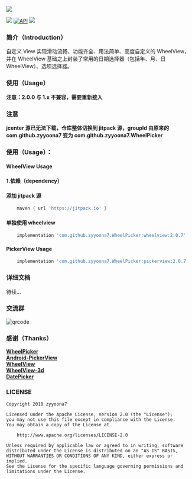 ![](https://github.com/zyyoona7/WheelPicker/blob/wheelpicker_2.x/perview/banner.jpg)

![](https://img.shields.io/badge/platform-android-brightgreen.svg)
[![API](https://img.shields.io/badge/API-16%2B-brightgreen.svg?style=flat)](https://android-arsenal.com/api?level=16)
[![](https://img.shields.io/github/license/zyyoona7/WheelPicker.svg)](https://github.com/zyyoona7/WheelPicker#license)
### 简介（Introduction）

自定义 View 实现滑动流畅、功能齐全、用法简单、高度自定义的 WheelView，并在 WheelView 基础之上封装了常用的日期选择器（包括年、月、日 WheelView）、选项选择器。


### 使用（Usage）

**注意：2.0.0 与 1.x 不兼容，需要重新接入**

### 注意
**jcenter 源已无法下载，仓库整体切换到 jitpack 源，groupId 由原来的 com.github.zyyoona7 变为 com.github.zyyoona7.WheelPicker**

### 使用（Usage）：

#### WheelView Usage

#### 1.依赖（dependency）

#### 添加 jitpack 源
```groovy
    maven { url 'https://jitpack.io' }
```

#### 单独使用 wheelview
```groovy
    implementation 'com.github.zyyoona7.WheelPicker:wheelview:2.0.7'
```


#### PickerView Usage

```groovy
    implementation 'com.github.zyyoona7.WheelPicker:pickerview:2.0.7
```
### 详细文档

待续...
   
### 交流群
![qrcode](https://github.com/zyyoona7/WheelPicker/blob/master/perview/QQ_qrcode.png)

### 感谢（Thanks）
[**WheelPicker**](https://github.com/AigeStudio/WheelPicker)<br>
[**Android-PickerView**](https://github.com/Bigkoo/Android-PickerView)<br>
[**WheelView**](https://github.com/CNCoderX/WheelView)<br>
[**WheelView-3d**](https://github.com/youxiaochen/WheelView-3d)<br>
[**DatePicker**](https://github.com/chenglei1986/DatePicker)

### LICENSE
```
Copyright 2018 zyyoona7

Licensed under the Apache License, Version 2.0 (the "License");
you may not use this file except in compliance with the License.
You may obtain a copy of the License at

    http://www.apache.org/licenses/LICENSE-2.0

Unless required by applicable law or agreed to in writing, software
distributed under the License is distributed on an "AS IS" BASIS,
WITHOUT WARRANTIES OR CONDITIONS OF ANY KIND, either express or implied.
See the License for the specific language governing permissions and
limitations under the License.
```
